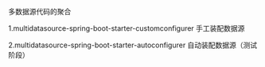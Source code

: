 多数据源代码的聚合

1.multidatasource-spring-boot-starter-customconfigurer 手工装配数据源

2.multidatasource-spring-boot-starter-autoconfigurer 自动装配数据源（测试阶段）